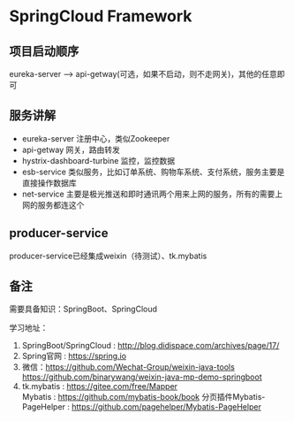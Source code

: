# SpringCloud Framework

## 项目启动顺序
eureka-server --> api-getway(可选，如果不启动，则不走网关)，其他的任意即可

## 服务讲解
+ eureka-server  注册中心，类似Zookeeper
+ api-getway 网关，路由转发
+ hystrix-dashboard-turbine 监控，监控数据
+ esb-service 类似服务，比如订单系统、购物车系统、支付系统，服务主要是直接操作数据库
+ net-service 主要是极光推送和即时通讯两个用来上网的服务，所有的需要上网的服务都连这个

## producer-service
producer-service已经集成weixin（待测试）、tk.mybatis

## 备注
需要具备知识：SpringBoot、SpringCloud  

学习地址：
1. SpringBoot/SpringCloud : http://blog.didispace.com/archives/page/17/
2. Spring官网 : https://spring.io
3. 微信：https://github.com/Wechat-Group/weixin-java-tools   https://github.com/binarywang/weixin-java-mp-demo-springboot 
4. tk.mybatis : https://gitee.com/free/Mapper   
Mybatis : https://github.com/mybatis-book/book
分页插件Mybatis-PageHelper : https://github.com/pagehelper/Mybatis-PageHelper


